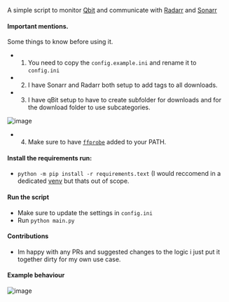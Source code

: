 A simple script to monitor [Qbit](https://github.com/qbittorrent/qBittorrent) and communicate
with [Radarr](https://github.com/Radarr/Radarr) and [Sonarr](https://github.com/Sonarr/Sonarr)

#### Important mentions.

Some things to know before using it.

-
    1. You need to copy the `config.example.ini` and rename it to `config.ini`
-
    2. I have Sonarr and Radarr both setup to add tags to all downloads.
-
    3. I have qBit setup to have to create subfolder for downloads and for the download folder to
       use subcategories.

![image](https://user-images.githubusercontent.com/27962761/139117102-ec1d321a-1e64-4880-8ad1-ee2c9b805f92.png)

-
    4. Make sure to have [`ffprobe`](https://www.ffmpeg.org/download.html) added to your PATH.

#### Install the requirements run:

- `python -m pip install -r requirements.text` (I would reccomend in a
  dedicated [venv](https://docs.python.org/3.3/library/venv.html) but thats out of scope.

#### Run the script

- Make sure to update the settings in `config.ini`
- Run `python main.py`

#### Contributions

- Im happy with any PRs and suggested changes to the logic i just put it together dirty for my own
  use case.

#### Example behaviour

![image](https://user-images.githubusercontent.com/27962761/139135537-ab430cb4-2116-47e3-b207-b0f863368e34.png)
